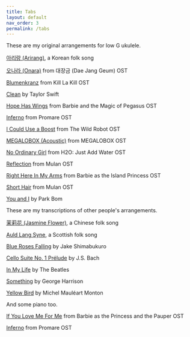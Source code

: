 ```yaml
---
title: Tabs
layout: default
nav_order: 3
permalink: /tabs
---
```


These are my original arrangements for low G ukulele.

<p class="space"></p>

<a href="{{site.baseurl}}/tabs/Arirang.pdf" target="_blank">아리랑 (Arirang)</a>, a Korean folk song

<a href="{{site.baseurl}}/tabs/Onara.pdf" target="_blank">오나라 (Onara)</a> from 대장금 (Dae Jang Geum) OST

<a href="{{site.baseurl}}/tabs/Blumenkranz.pdf" target="_blank">Blumenkranz</a> from Kill La Kill OST

<a href="{{site.baseurl}}/tabs/Clean.pdf" target="_blank">Clean</a> by Taylor Swift

<a href="{{site.baseurl}}/tabs/Hope_Has_Wings.pdf" target="_blank">Hope Has Wings</a> from Barbie and the Magic of Pegasus OST

<a href="{{site.baseurl}}/tabs/Inferno.pdf" target="_blank">Inferno</a> from Promare OST

<a href="{{site.baseurl}}/tabs/I_Could_Use_a_Boost.pdf" target="_blank">I Could Use a Boost</a> from The Wild Robot OST

<a href="{{site.baseurl}}/tabs/MEGALOBOX_(Acoustic).pdf" target="_blank">MEGALOBOX (Acoustic)</a> from MEGALOBOX OST

<a href="{{site.baseurl}}/tabs/No_Ordinary_Girl.pdf" target="_blank">No Ordinary Girl</a> from H2O: Just Add Water OST

<a href="{{site.baseurl}}/tabs/Reflection.pdf" target="_blank">Reflection</a> from Mulan OST

<a href="{{site.baseurl}}/tabs/Right_Here_In_My_Arms.pdf" target="_blank">Right Here In My Arms</a> from Barbie as the Island Princess OST

<a href="{{site.baseurl}}/tabs/Short_Hair.pdf" target="_blank">Short Hair</a> from Mulan OST

<a href="{{site.baseurl}}/tabs/You_and_I.pdf" target="_blank">You and I</a> by Park Bom

<p class="space"></p>

These are my transcriptions of other people's arrangements.

<p class="space"></p>

<a href="{{site.baseurl}}/tabs/Jasmine_Flower.pdf" target="_blank">茉莉花 (Jasmine Flower)</a>, a Chinese folk song

<a href="{{site.baseurl}}/tabs/Auld_Lang_Syne.pdf" target="_blank">Auld Lang Syne</a>, a Scottish folk song <a href="https://www.instagram.com/p/Cty2Ps2rEMO/" target="_blank"><i class="fas fa-external-link-alt"></i></a>

<a href="{{site.baseurl}}/tabs/Blue_Roses_Falling.pdf" target="_blank">Blue Roses Falling</a> by Jake Shimabukuro <a href="https://www.youtube.com/watch?v=fzvFqVZvDV8" target="_blank"><i class="fas fa-external-link-alt"></i></a>

<a href="{{site.baseurl}}/tabs/Cello_Suite_No_1_Prelude.pdf" target="_blank">Cello Suite No. 1 Prélude</a> by J.S. Bach

<a href="{{site.baseurl}}/tabs/In_My_Life.pdf" target="_blank">In My Life</a> by The Beatles <a href="https://youtu.be/0kjNS91o1E4?feature=shared&t=1724" target="_blank"><i class="fas fa-external-link-alt"></i></a>

<a href="{{site.baseurl}}/tabs/Something.pdf" target="_blank">Something</a> by George Harrison <a href="https://www.youtube.com/watch?v=naJlZujI2Ps" target="_blank"><i class="fas fa-external-link-alt"></i></a>

<a href="{{site.baseurl}}/tabs/Yellow_Bird.pdf" target="_blank">Yellow Bird</a> by Michel Mauléart Monton

<p class="space"></p>

And some piano too.

<p class="space"></p>
 
<a href="{{site.baseurl}}/tabs/piano_If_You_Love_Me_For_Me.pdf" target="_blank">If You Love Me For Me</a> from Barbie as the Princess and the Pauper OST <a href="https://www.youtube.com/watch?v=SMe10v_rRbo" target="_blank"><i class="fas fa-external-link-alt"></i></a>

<a href="{{site.baseurl}}/tabs/piano_Inferno.pdf" target="_blank">Inferno</a> from Promare OST <a href="https://youtu.be/-eRd8akV9Mk?feature=shared&t=107" target="_blank"><i class="fas fa-external-link-alt"></i></a>
